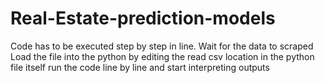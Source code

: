 # Real-Estate-prediction-models
Code has to be executed step by step in line.
Wait for the data to  scraped
Load the file into the python by editing the read csv location in the python file itself
run the code line by line and start interpreting outputs

